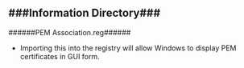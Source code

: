 ###Information Directory###
---
######PEM Association.reg######
  - Importing this into the registry will allow Windows to display PEM certificates in GUI form.